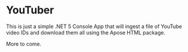 # YouTuber

This is just a simple .NET 5 Console App that will ingest a file of YouTube video IDs and download them all using the Apose HTML package.

More to come.

